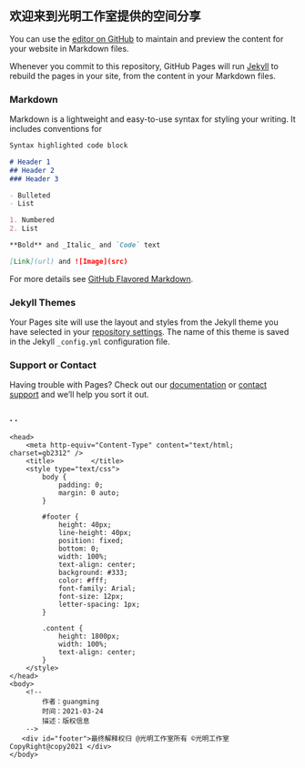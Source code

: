 ## 欢迎来到光明工作室提供的空间分享

You can use the [editor on GitHub](https://github.com/guangminggongzhushi/-www-/edit/gh-pages/index.md) to maintain and preview the content for your website in Markdown files.

Whenever you commit to this repository, GitHub Pages will run [Jekyll](https://jekyllrb.com/) to rebuild the pages in your site, from the content in your Markdown files.

### Markdown

Markdown is a lightweight and easy-to-use syntax for styling your writing. It includes conventions for

```markdown
Syntax highlighted code block

# Header 1
## Header 2
### Header 3

- Bulleted
- List

1. Numbered
2. List

**Bold** and _Italic_ and `Code` text

[Link](url) and ![Image](src)
```

For more details see [GitHub Flavored Markdown](https://guides.github.com/features/mastering-markdown/).

### Jekyll Themes

Your Pages site will use the layout and styles from the Jekyll theme you have selected in your [repository settings](https://github.com/guangminggongzhushi/-www-/settings/pages). The name of this theme is saved in the Jekyll `_config.yml` configuration file.

### Support or Contact
[](url)
Having trouble with Pages? Check out our [documentation](https://docs.github.com/categories/github-pages-basics/) or [contact support](https://support.github.com/contact) and we’ll help you sort it out.



  

###      . .                  


    <head>
        <meta http-equiv="Content-Type" content="text/html; charset=gb2312" />
        <title>         </title>
        <style type="text/css">
            body {
                padding: 0;
                margin: 0 auto;
            }

            #footer {
                height: 40px;
                line-height: 40px;
                position: fixed;
                bottom: 0;
                width: 100%;
                text-align: center;
                background: #333;
                color: #fff;
                font-family: Arial;
                font-size: 12px;
                letter-spacing: 1px;
            }

            .content {
                height: 1800px;
                width: 100%;
                text-align: center;
            }
        </style>
    </head>
    <body>
        <!--
            作者：guangming
            时间：2021-03-24
            描述：版权信息
        -->
       <div id="footer">最终解释权归 @光明工作室所有 ©光明工作室 CopyRight@copy2021 </div>
    </body>
</html>


